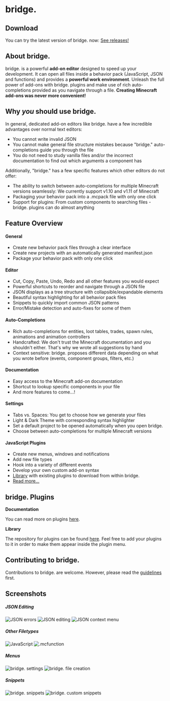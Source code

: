# bridge.

## Download
You can try the latest version of bridge. now: [See releases!](https://github.com/solvedDev/bridge./releases)

## About bridge.
bridge. is a powerful **add-on editor** designed to speed up your development. It can open all files inside a behavior pack (JavaScript, JSON and functions) and provides a **powerful work environment**.
Unleash the full power of add-ons with bridge. plugins and make use of rich auto-completions provided as you navigate through a file. **Creating Minecraft add-ons was never more convenient!**

## Why *you* should use bridge.
In general, dedicated add-on editors like bridge. have a few incredible advantages over normal text editors:
- You cannot write invalid JSON
- You cannot make general file structure mistakes because "bridge." auto-completions guide you through the file
- You do not need to study vanilla files and/or the incorrect documentation to find out which arguments a component has

Additionally, "bridge." has a few specific features which other editors do not offer:
- The ability to switch between auto-completions for multiple Minecraft versions seamlessly: We currently support v1.10 and v1.11 of Minecraft
- Packaging your behavior pack into a .mcpack file with only one click
- Support for plugins: From custom components to searching files - bridge. plugins can do almost anything

## Feature Overview
#### General
   - Create new behavior pack files through a clear interface
   - Create new projects with an automatically generated manifest.json
   - Package your behavior pack with only one click
#### Editor
   - Cut, Copy, Paste, Undo, Redo and all other features you would expect
   - Powerful shortcuts to reorder and navigate through a JSON file
   - JSON displays as a tree structure with collapsible/expandable elements
   - Beautiful syntax highlighting for all behavior pack files
   - Snippets to quickly import common JSON patterns
   - Error/Mistake detection and auto-fixes for some of them
#### Auto-Completions
   - Rich auto-completions for entities, loot tables, trades, spawn rules, animations and animation controllers
   - Handcrafted: We don't trust the Minecraft documentation and you shouldn't either. That's why we wrote all suggestions by hand
   - Context sensitive: bridge. proposes different data depending on what you wrote before (events, component groups, filters, etc.)
#### Documentation
   - Easy access to the Minecraft add-on documentation
   - Shortcut to lookup specific components in your file
   - And more features to come...!
#### Settings
   - Tabs vs. Spaces: You get to choose how we generate your files
   - Light & Dark Theme with corresponding syntax highlighter
   - Set a default project to be opened automatically when you open bridge.
   - Choose between auto-completions for multiple Minecraft versions
#### JavaScript Plugins
   - Create new menus, windows and notifications
   - Add new file types
   - Hook into a variety of different events
   - Develop your own custom add-on syntax
   - [Library](https://github.com/solvedDev/bridge-plugins) with existing plugins to download from within bridge.
   - [Read more...](https://github.com/solvedDev/bridge./blob/master/plugins/getting-started.md)

## bridge. Plugins
__Documentation__

You can read more on plugins [here](https://github.com/solvedDev/bridge./blob/master/plugins/getting-started.md).

__Library__

The repository for plugins can be found [here](https://github.com/solvedDev/bridge-plugins). Feel free to add your plugins to it in order to make them appear inside the plugin menu.

## Contributing to bridge.
Contributions to bridge. are welcome. However, please read the [guidelines](https://github.com/solvedDev/bridge./blob/master/CONTRIBUTING.md) first.

## Screenshots
##### JSON Editing
![JSON errors](https://github.com/solvedDev/bridge./raw/master/images/screenshot_1.png)
![JSON editing](https://github.com/solvedDev/bridge./raw/master/images/screenshot_2.png)
![JSON context menu](https://github.com/solvedDev/bridge./raw/master/images/screenshot_9.png)
##### Other Filetypes
![JavaScript](https://github.com/solvedDev/bridge./raw/master/images/screenshot_6.png)
![.mcfunction](https://github.com/solvedDev/bridge./raw/master/images/screenshot_5.png)
##### Menus
![bridge. settings](https://github.com/solvedDev/bridge./raw/master/images/screenshot_3.png)
![bridge. file creation](https://github.com/solvedDev/bridge./raw/master/images/screenshot_4.png)
##### Snippets
![bridge. snippets](https://github.com/solvedDev/bridge./raw/master/images/screenshot_7.png)
![bridge. custom snippets](https://github.com/solvedDev/bridge./raw/master/images/screenshot_8.png)
